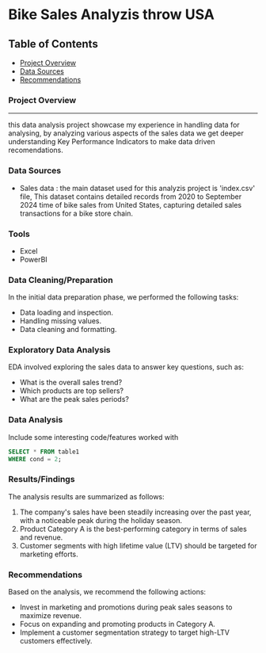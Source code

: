 # Bike Sales Analyzis throw USA

## Table of Contents

- [Project Overview](#project-overview)
- [Data Sources](#data-sources)
- [Recommendations](#recommendations)
  
### Project Overview
---

this data analysis project showcase my experience in handling data for analysing, by analyzing various aspects of the sales data we get deeper understanding Key Performance Indicators to make data driven recomendations.

### Data Sources

- Sales data : the main dataset used for this analyzis project is 'index.csv' file, This dataset contains detailed records from 2020 to September 2024 time of bike sales from United States, capturing detailed sales transactions for a bike store chain.
  
### Tools
- Excel 
- PowerBI

### Data Cleaning/Preparation

In the initial data preparation phase, we performed the following tasks:
- Data loading and inspection.
- Handling missing values.
- Data cleaning and formatting.

### Exploratory Data Analysis

EDA involved exploring the sales data to answer key questions, such as:

- What is the overall sales trend?
- Which products are top sellers?
- What are the peak sales periods?
### Data Analysis

Include some interesting code/features worked with

```sql
SELECT * FROM table1
WHERE cond = 2;
```

### Results/Findings

The analysis results are summarized as follows:
1. The company's sales have been steadily increasing over the past year, with a noticeable peak during the holiday season.
2. Product Category A is the best-performing category in terms of sales and revenue.
3. Customer segments with high lifetime value (LTV) should be targeted for marketing efforts.

### Recommendations

Based on the analysis, we recommend the following actions:
- Invest in marketing and promotions during peak sales seasons to maximize revenue.
- Focus on expanding and promoting products in Category A.
- Implement a customer segmentation strategy to target high-LTV customers effectively.
